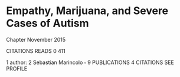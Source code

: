 # Empathy, Marijuana, and Severe Cases of Autism 

Chapter November 2015

CITATIONS
READS
0
411

1 author:
2
Sebastian Marincolo
$\square$
9 PUBLICATIONS 4 CITATIONS
SEE PROFILE
